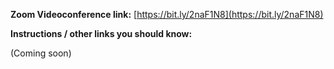 **Zoom Videoconference link:**  [https://bit.ly/2naF1N8](https://bit.ly/2naF1N8)

**Instructions / other links you should know:**

(Coming soon)
